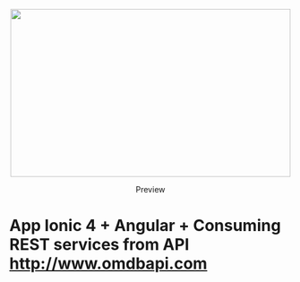 <p align="center"><img width="500" height ="300" src="https://res.cloudinary.com/dvm6sgg1h/image/upload/v1578597270/qzwukqqhmhsld0ggj7hz.png"></p>
<p align="center">Preview</p>


# App Ionic 4 + Angular + Consuming REST services from API  http://www.omdbapi.com
